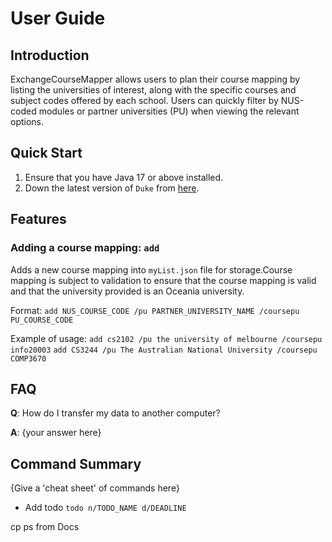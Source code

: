 # User Guide

## Introduction

ExchangeCourseMapper allows users to plan their course mapping by listing the universities of interest,
along with the specific courses and subject codes offered by each school. Users can quickly filter by NUS-coded
modules or partner universities (PU) when viewing the relevant options.

## Quick Start

1. Ensure that you have Java 17 or above installed.
2. Down the latest version of `Duke` from [here](http://link.to/duke).

## Features 

### Adding a course mapping: `add`
Adds a new course mapping into `myList.json` file for storage.Course mapping is subject to validation 
to ensure that the course mapping is valid and that the university provided is an Oceania university. 

Format: `add NUS_COURSE_CODE /pu PARTNER_UNIVERSITY_NAME /coursepu PU_COURSE_CODE`

Example of usage: 
`add cs2102 /pu the university of melbourne /coursepu info20003`
`add CS3244 /pu The Australian National University /coursepu COMP3670`

## FAQ

**Q**: How do I transfer my data to another computer? 

**A**: {your answer here}

## Command Summary

{Give a 'cheat sheet' of commands here}

* Add todo `todo n/TODO_NAME d/DEADLINE`

cp ps from Docs
